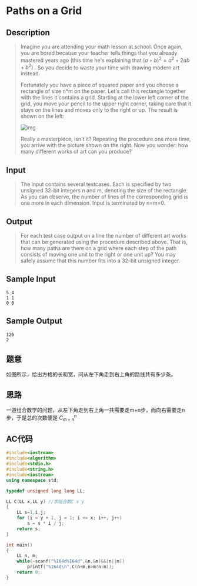 # Paths on a Grid

## **Description**

> Imagine you are attending your math lesson at school. Once again, you are bored because your teacher tells things that you already mastered years ago (this time he's explaining that $(a+b)^2=a^2+2ab+b^2)$ . So you decide to waste your time with drawing modern art instead.
>
> Fortunately you have a piece of squared paper and you choose a rectangle of size n*m on the paper. Let's call this rectangle together with the lines it contains a grid. Starting at the lower left corner of the grid, you move your pencil to the upper right corner, taking care that it stays on the lines and moves only to the right or up. The result is shown on the left:
>
> ![img](http://poj.org/images/1942_1.jpg)
>
> Really a masterpiece, isn't it? Repeating the procedure one more time, you arrive with the picture shown on the right. Now you wonder: how many different works of art can you produce?



## **Input**

> The input contains several testcases. Each is specified by two unsigned 32-bit integers n and m, denoting the size of the rectangle. As you can observe, the number of lines of the corresponding grid is one more in each dimension. Input is terminated by n=m=0.



## **Output**

> For each test case output on a line the number of different art works that can be generated using the procedure described above. That is, how many paths are there on a grid where each step of the path consists of moving one unit to the right or one unit up? You may safely assume that this number fits into a 32-bit unsigned integer.



## **Sample Input**

    5 4
    1 1
    0 0



## **Sample Output**

    126
    2



## **题意**

如图所示，给出方格的长和宽，问从左下角走到右上角的路线共有多少条。



## **思路**

一道组合数学的问题，从左下角走到右上角一共需要走m+n步，而向右需要走n步，于是总的次数便是 $C_{m+n}^n$



## **AC代码**

```cpp
#include<iostream>
#include<algorithm>
#include<stdio.h>
#include<string.h>
#include<iostream>
using namespace std;

typedef unsigned long long LL;

LL C(LL x,LL y) //求组合数C x y
{
    LL s=1,i,j;
    for (i = y + 1, j = 1; i <= x; i++, j++)
        s = s * i / j;
    return s;
}

int main()
{
    LL n, m;
    while(~scanf("%I64d%I64d",&n,&m)&&(n||m))
        printf("%I64d\n",C(n+m,n>m?n:m));
    return 0;
}
```

